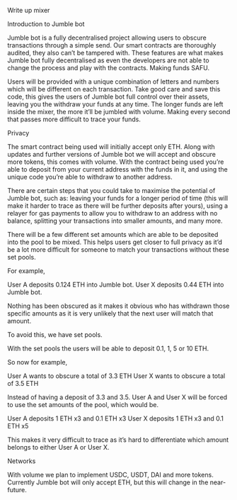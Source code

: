 Write up mixer 

Introduction to Jumble bot

Jumble bot is a fully decentralised project allowing users to obscure transactions through a simple send. 
Our smart contracts are thoroughly audited, they also can’t be tampered with. These features are what makes Jumble bot fully decentralised as even the developers are not able to change the process and play with the contracts. Making funds SAFU.

Users will be provided with a unique combination of letters and numbers which will be different on each transaction. Take good care and save this code, this gives the users of Jumble bot full control over their assets, leaving you the withdraw your funds at any time. The longer funds are left inside the mixer, the more it’ll be jumbled with volume. Making every second that passes more difficult to trace your funds.

Privacy

The smart contract being used will initially accept only ETH. Along with updates and further versions of Jumble bot we will accept and obscure more tokens, this comes with volume. With the contract being used you’re able to deposit from your current address with the funds in it, and using the unique code you’re able to withdraw to another address. 

There are certain steps that you could take to maximise the potential of Jumble bot, such as: leaving your funds for a longer period of time (this will make it harder to trace as there will be further deposits after yours), using a relayer for gas payments to allow you to withdraw to an address with no balance, splitting your transactions into smaller amounts, and many more. 

There will be a few different set amounts which are able to be deposited into the pool to be mixed. This helps users get closer to full privacy as it’d be a lot more difficult for someone to match your transactions without these set pools. 

For example,

User A deposits 0.124 ETH into Jumble bot.
User X deposits 0.44 ETH into Jumble bot.

Nothing has been obscured as it makes it obvious who has withdrawn those specific amounts as it is very unlikely that the next user will match that amount.

To avoid this, we have set pools.

With the set pools the users will be able to deposit 0.1, 1, 5 or 10 ETH.

So now for example,

User A wants to obscure a total of 3.3 ETH
User X wants to obscure a total of 3.5 ETH

Instead of having a deposit of 3.3 and 3.5. User A and User X will be forced to use the set amounts of the pool, which would be.

User A deposits 1 ETH x3 and 0.1 ETH x3
User X deposits 1 ETH x3 and 0.1 ETH x5

This makes it very difficult to trace as it’s hard to differentiate which amount belongs to either User A or User X.

Networks

With volume we plan to implement USDC, USDT, DAI and more tokens. Currently Jumble bot will only accept ETH, but this will change in the near-future.
